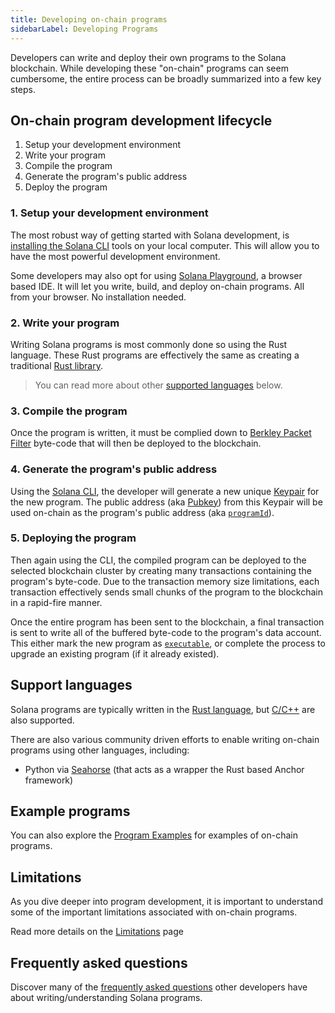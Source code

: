 ```yaml
---
title: Developing on-chain programs
sidebarLabel: Developing Programs
---
```


Developers can write and deploy their own programs to the Solana blockchain.
While developing these "on-chain" programs can seem cumbersome, the entire
process can be broadly summarized into a few key steps.

## On-chain program development lifecycle

1. Setup your development environment
2. Write your program
3. Compile the program
4. Generate the program's public address
5. Deploy the program

### 1. Setup your development environment

The most robust way of getting started with Solana development, is
[installing the Solana CLI](https://docs.solanalabs.com/cli/install) tools on
your local computer. This will allow you to have the most powerful development
environment.

Some developers may also opt for using
[Solana Playground](https://beta.solpg.io/), a browser based IDE. It will let
you write, build, and deploy on-chain programs. All from your browser. No
installation needed.

### 2. Write your program

Writing Solana programs is most commonly done so using the Rust language. These
Rust programs are effectively the same as creating a traditional
[Rust library](https://doc.rust-lang.org/rust-by-example/crates/lib.html).

> You can read more about other [supported languages](#support-languages) below.

### 3. Compile the program

Once the program is written, it must be complied down to
[Berkley Packet Filter](/docs/programs/faq.md#berkeley-packet-filter-bpf)
byte-code that will then be deployed to the blockchain.

### 4. Generate the program's public address

Using the [Solana CLI](https://docs.solanalabs.com/cli/install), the developer
will generate a new unique [Keypair](/docs/terminology.md#keypair) for the new
program. The public address (aka
[Pubkey](/docs/terminology.md#public-key-pubkey)) from this Keypair will be used
on-chain as the program's public address (aka
[`programId`](/docs/terminology.md#program-id)).

### 5. Deploying the program

Then again using the CLI, the compiled program can be deployed to the selected
blockchain cluster by creating many transactions containing the program's
byte-code. Due to the transaction memory size limitations, each transaction
effectively sends small chunks of the program to the blockchain in a rapid-fire
manner.

Once the entire program has been sent to the blockchain, a final transaction is
sent to write all of the buffered byte-code to the program's data account. This
either mark the new program as
[`executable`](/docs/core/accounts.md#executable), or complete the process to
upgrade an existing program (if it already existed).

## Support languages

Solana programs are typically written in the
[Rust language](/docs/programs/lang-rust.md), but
[C/C++](/docs/programs/lang-c.md) are also supported.

There are also various community driven efforts to enable writing on-chain
programs using other languages, including:

- Python via [Seahorse](https://seahorse.dev/) (that acts as a wrapper the Rust
  based Anchor framework)

## Example programs

You can also explore the [Program Examples](/docs/programs/examples.md) for
examples of on-chain programs.

## Limitations

As you dive deeper into program development, it is important to understand some
of the important limitations associated with on-chain programs.

Read more details on the [Limitations](/docs/programs/limitations.md) page

## Frequently asked questions

Discover many of the [frequently asked questions](/docs/programs/faq.md) other
developers have about writing/understanding Solana programs.
